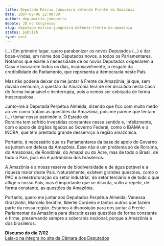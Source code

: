 ```yaml
---
title: Deputado Márcio Junqueira defende Frente da Amazônia
date: 2007-02-06 22:00:00
author: dep.marcio.junqueira
debate: JD no Congresso
slug: deputado-marcio-junqueira-defende-frente-da-amazonia
status: publish 
type: post
---
```


(...) Em primeiro lugar, quero parabenizar os novos Deputados (...) e dar boas-vindas, em nome dos Deputados novos, a todos os Parlamentares. Notamos que existe a necessidade de os novos Deputados oxigenarem a Casa e buscarem todos os dias, incansavelmente, o resgate da credibilidade do Parlamento, que representa a democracia neste País.  
  
Mas não poderia deixar de me juntar à Frente da Amazônia, já que, sem dúvida nenhuma, a questão da Amazônia terá de ser discutida nesta Casa de forma incansável e ininterrupta, pois a vemos ser cobiçada de forma inescrupulosa.  
  
Junto-me à Deputada Perpétua Almeida, dizendo que fico com muito medo ao ver como tratam as questões da Amazônia, pois me parece que tentam (...) tomar nosso patrimônio. O Estado de   
Roraima tem sofrido investidas constantes nesse sentido e, infelizmente, com o apoio de órgãos ligados ao Governo Federal, como o IBAMA e o INCRA, que têm prestado grande desserviço à região amazônica.   
  
Portanto, é necessário que os Parlamentares da base de apoio do Governo se juntem em defesa da Amazônia. Esse não é um problema só de Roraima, do Amazonas, de Rondônia, do Amapá ou do Acre, mas de todo o Brasil, de todo o País, pois ela é patrimônio dos brasileiros.  
  
A Amazônia é a nossa reserva de biodiversidade e de água potável e a riqueza maior deste País. Naturalmente, existem grandes questões, como o PAC e a reestruturação do setor industrial, do setor terciário e de tudo o que aflige o nosso País, mas é importante que se discuta, volto a repetir, de forma constante, as questões da Amazônia.  
  
Portanto, quero me juntar aos Deputados Perpétua Almeida, Vanessa Grazziotin, Marcelo Serafim, Ilderlei Cordeiro e tantos outros que fazem parte da nossa região. Estamos à disposição para nos juntar à Frente Parlamentar da Amazônia para discutir essas questões de forma constante e firme, preservando sempre a soberania nacional, porque a Amazônia é dos brasileiros.  
  
**Discurso do dia 7/02**  
[Leia-o na íntegra no site da Câmara dos Deputados](http://www.camara.gov.br/internet/sitaqweb/TextoHTML.asp?etapa=3&nuSessao=002.1.53.O&nuQuarto=23&nuOrador=1&nuInsercao=0&dtHorarioQuarto=14:44&sgFaseSessao=PE%20%20%20%20%20%20%20%20&Data=06/02/2007&txApelido=MARCIO%20JUNQUEIRA&txFaseSessao=Pequeno%20Expediente%20%20%20%20%20%20%20%20%20%20%20%20&dtHoraQuarto=14:44&txEtapa=Sem%20redação%20final)
